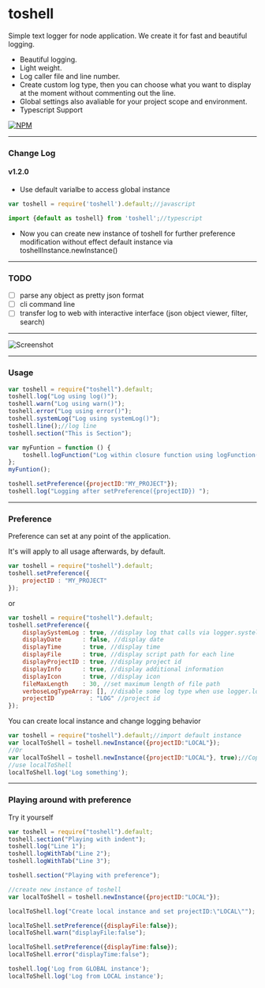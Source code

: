 # toshell
Simple text logger for node application.
We create it for fast and beautiful logging.

- Beautiful logging.
- Light weight.
- Log caller file and line number.
- Create custom log type, then you can choose what you want to display at the moment without commenting out the line.
- Global settings also avaliable for your project scope and environment.
- Typescript Support

[![NPM](https://nodei.co/npm/toshell.png)](https://nodei.co/npm/toshell/)

---
### Change Log
#### v1.2.0
- Use default varialbe to access global instance 
```javascript
var toshell = require('toshell').default;//javascript
```
```typescript
import {default as toshell} from 'toshell';//typescript
```
- Now you can create new instance of toshell for further preference modification without effect default instance via toshellInstance.newInstance() 
---

### TODO
- [ ] parse any object as pretty json format
- [ ] cli command line 
- [ ] transfer log to web with interactive interface (json object viewer, filter, search)

---

![Screenshot](https://www.dropbox.com/s/pvaqq7zhur96myz/logger-2.png?raw=1)

---

### Usage

```javascript
var toshell = require("toshell").default;
toshell.log("Log using log()");
toshell.warn("Log using warn()");
toshell.error("Log using error()");
toshell.systemLog("Log using systemLog()");
toshell.line();//log line
toshell.section("This is Section");

var myFuntion = function () {
	toshell.logFunction("Log within closure function using logFunction()");
};
myFuntion();

toshell.setPreference({projectID:"MY_PROJECT"});
toshell.log("Logging after setPreference({projectID}) ");
```
---

### Preference

Preference can set at any point of the application.

It's will apply to all usage afterwards, by default.

```javascript
var toshell = require("toshell").default;
toshell.setPreference({
	projectID : "MY_PROJECT"
});
```
or
```javascript
var toshell = require("toshell").default;
toshell.setPreference({
	displaySystemLog : true, //display log that calls via logger.systelLog
	displayDate      : false, //display date
	displayTime      : true, //display time
	displayFile      : true, //display script path for each line
	displayProjectID : true, //display project id
	displayInfo      : true, //display additional information
	displayIcon      : true, //display icon
	fileMaxLength    : 30, //set maximum length of file path
	verboseLogTypeArray: [], //disable some log type when use logger.logWithType 
	projectID          : "LOG" //project id
});
```

You can create local instance and change logging behavior

```javascript
var toshell = require("toshell").default;//import default instance
var localToShell = toshell.newInstance({projectID:"LOCAL"});
//Or
var localToShell = toshell.newInstance({projectID:"LOCAL"}, true);//Copy configuration from current instance
//use localToShell
localToShell.log('Log something');

```
---

### Playing around with preference

Try it yourself

```javascript
var toshell = require("toshell").default;
toshell.section("Playing with indent");
toshell.log("Line 1");
toshell.logWithTab("Line 2");
toshell.logWithTab("Line 3");

toshell.section("Playing with preference");

//create new instance of toshell
var localToShell = toshell.newInstance({projectID:"LOCAL"});

localToShell.log("Create local instance and set projectID:\"LOCAL\"");

localToShell.setPreference({displayFile:false});
localToShell.warn("displayFile:false");

localToShell.setPreference({displayTime:false});
localToShell.error("displayTime:false");

toshell.log('Log from GLOBAL instance');
localToShell.log('Log from LOCAL instance');

```